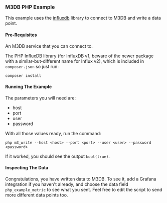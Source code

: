### M3DB PHP Example

This example uses the [influxdb](https://github.com/influxdata/influxdb-php) library to connect to M3DB and write a data point.

#### Pre-Requisites

An M3DB service that you can connect to.

The PHP InfluxDB library (for InfluxDB v1, beware of the newer package with a similar-but-different name for Influx v2), which is included in `composer.json` so just run:

```
composer install
```

#### Running The Example

The parameters you will need are:

* host
* port
* user
* password

With all those values ready, run the command:

```
php m3_write --host <host> --port <port> --user <user> --password <password>
```

If it worked, you should see the output `bool(true)`.

#### Inspecting The Data

Congratulations, you have written data to M3DB. To see it, add a Grafana integration if you haven't already, and choose the data field `php_example_metric` to see what you sent. Feel free to edit the script to send more different data points too.
